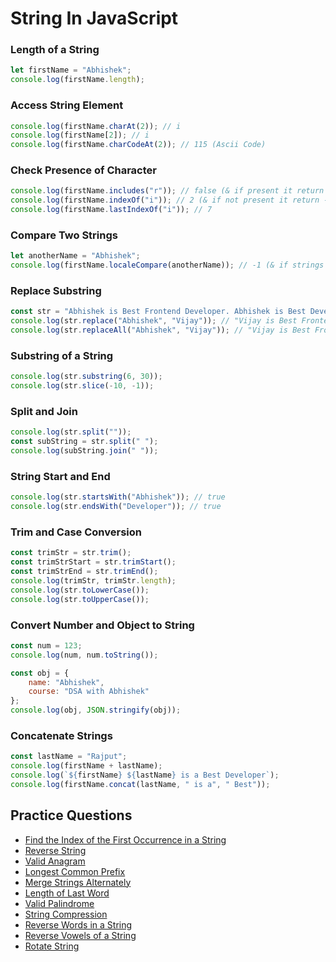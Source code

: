 # String In JavaScript

### Length of a String
```javascript
let firstName = "Abhishek";
console.log(firstName.length);
```

### Access String Element
```javascript
console.log(firstName.charAt(2)); // i
console.log(firstName[2]); // i
console.log(firstName.charCodeAt(2)); // 115 (Ascii Code)
```

### Check Presence of Character
```javascript
console.log(firstName.includes("r")); // false (& if present it return true)
console.log(firstName.indexOf("i")); // 2 (& if not present it return -1)
console.log(firstName.lastIndexOf("i")); // 7 
```

### Compare Two Strings
```javascript
let anotherName = "Abhishek";
console.log(firstName.localeCompare(anotherName)); // -1 (& if strings are equal it return 0)
```

### Replace Substring
```javascript
const str = "Abhishek is Best Frontend Developer. Abhishek is Best Developer. ";
console.log(str.replace("Abhishek", "Vijay")); // "Vijay is Best Frontend Developer. Abhishek is Best Developer. "
console.log(str.replaceAll("Abhishek", "Vijay")); // "Vijay is Best Frontend Developer. Vijay is Best Developer. "
```

### Substring of a String
```javascript
console.log(str.substring(6, 30)); 
console.log(str.slice(-10, -1));
```

### Split and Join
```javascript
console.log(str.split(""));
const subString = str.split(" ");
console.log(subString.join(" "));
```

### String Start and End
```javascript
console.log(str.startsWith("Abhishek")); // true
console.log(str.endsWith("Developer")); // true
```

### Trim and Case Conversion
```javascript
const trimStr = str.trim();
const trimStrStart = str.trimStart();
const trimStrEnd = str.trimEnd();
console.log(trimStr, trimStr.length);
console.log(str.toLowerCase());
console.log(str.toUpperCase());
```

### Convert Number and Object to String
```javascript
const num = 123;
console.log(num, num.toString());

const obj = {
    name: "Abhishek",
    course: "DSA with Abhishek"
};
console.log(obj, JSON.stringify(obj));
```

### Concatenate Strings
```javascript
const lastName = "Rajput";
console.log(firstName + lastName);
console.log(`${firstName} ${lastName} is a Best Developer`);
console.log(firstName.concat(lastName, " is a", " Best"));
```

## Practice Questions

- [Find the Index of the First Occurrence in a String](https://leetcode.com/problems/find-the-index-of-the-first-occurrence-in-a-string/)
- [Reverse String](https://leetcode.com/problems/reverse-string)
- [Valid Anagram](https://leetcode.com/problems/valid-anagram)
- [Longest Common Prefix](https://leetcode.com/problems/longest-common-prefix)
- [Merge Strings Alternately](https://leetcode.com/problems/merge-strings-alternately)
- [Length of Last Word](https://leetcode.com/problems/length-of-last-word/)
- [Valid Palindrome](https://leetcode.com/problems/valid-palindrome)
- [String Compression](https://leetcode.com/problems/string-compression)
- [Reverse Words in a String](https://leetcode.com/problems/reverse-words-in-a-string)
- [Reverse Vowels of a String](https://leetcode.com/problems/reverse-vowels-of-a-string)
- [Rotate String](https://leetcode.com/problems/rotate-string)
 